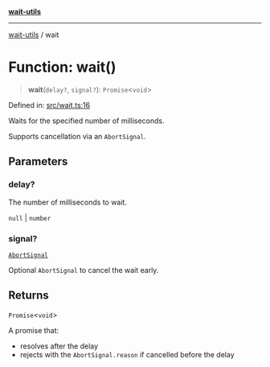 [**wait-utils**](../README.md)

***

[wait-utils](../globals.md) / wait

# Function: wait()

> **wait**(`delay?`, `signal?`): `Promise`\<`void`\>

Defined in: [src/wait.ts:16](https://github.com/havelessbemore/wait-utils/blob/15dbd61dba9c072aaada4b9cdc5ac16d88e7000e/src/wait.ts#L16)

Waits for the specified number of milliseconds.

Supports cancellation via an `AbortSignal`.

## Parameters

### delay?

The number of milliseconds to wait.

`null` | `number`

### signal?

[`AbortSignal`](#)

Optional `AbortSignal` to cancel the wait early.

## Returns

`Promise`\<`void`\>

A promise that:
- resolves after the delay
- rejects with the `AbortSignal.reason` if cancelled before the delay
